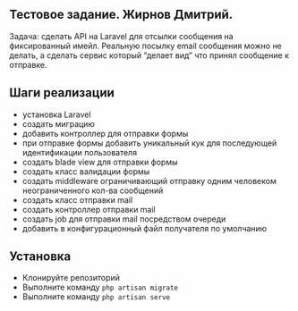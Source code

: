 ## Тестовое задание. Жирнов Дмитрий.

Задача: сделать API на Laravel для отсылки сообщения на фиксированный имейл. Реальную посылку email сообщения можно не делать, а сделать сервис который “делает вид” что принял сообщение к отправке.

## Шаги реализации

-   установка Laravel
-   создать миграцию
-   добавить контроллер для отправки формы
-   при отправке формы добавить уникальный кук для последующей идентификации пользователя
-   создать blade view для отправки формы
-   создать класс валидации формы
-   создать middleware ограничивающий отправку одним человеком неограниченного кол-ва сообщений
-   создать класс отправки mail
-   создать контроллер отправки mail
-   создать job для отправки mail посредством очереди
-   добавить в конфигурационный файл получателя по умолчанию

## Установка

-   Клонируйте репозиторий
-   Выполните команду `php artisan migrate `
-   Выполните команду `php artisan serve`
